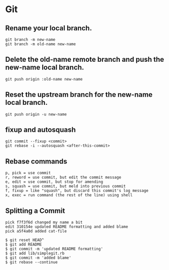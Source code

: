 # Git

## Rename your local branch.
```
git branch -m new-name
git branch -m old-name new-name
```
## Delete the old-name remote branch and push the new-name local branch.
```
git push origin :old-name new-name
```
## Reset the upstream branch for the new-name local branch.
```
git push origin -u new-name
```
## fixup and autosquash
```
git commit --fixup <commit>
git rebase -i --autosquash <after-this-commit>
```
## Rebase commands
```
p, pick = use commit
r, reword = use commit, but edit the commit message
e, edit = use commit, but stop for amending
s, squash = use commit, but meld into previous commit
f, fixup = like "squash", but discard this commit's log message
x, exec = run command (the rest of the line) using shell
```
## Splitting a Commit
```
pick f7f3f6d changed my name a bit
edit 310154e updated README formatting and added blame
pick a5f4a0d added cat-file
```
```
$ git reset HEAD^
$ git add README
$ git commit -m 'updated README formatting'
$ git add lib/simplegit.rb
$ git commit -m 'added blame'
$ git rebase --continue
```
